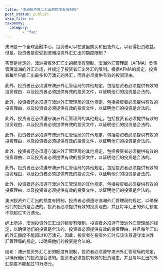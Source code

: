 ```yaml
---
title: "澳洲投资外汇汇出的额度有限制吗"
post_status: publish
skip_file: no
taxonomy:
  category:
        - "faq"
---
```


澳洲是一个全球金融中心，投资者可以在这里购买和出售外汇，以获得投资收益。但是，投资者是否受到澳洲投资外汇汇出的额度限制？

答案是肯定的，澳洲投资外汇汇出的额度有限制。澳洲外汇管理局（AFMA）负责管理澳洲的外汇市场，并规定了投资者汇出外汇的限制。根据AFMA的规定，投资者每年只能汇出最多10万澳元的外汇，而且必须提供有效的投资理由。

此外，投资者还必须遵守澳洲外汇管理局的其他规定，包括投资者必须提供有效的投资理由，以及投资者必须提供有效的投资文件，以证明他们的投资是合法的。

此外，投资者还必须遵守澳洲外汇管理局的其他规定，包括投资者必须提供有效的投资理由，以及投资者必须提供有效的投资文件，以证明他们的投资是合法的。

此外，投资者还必须遵守澳洲外汇管理局的其他规定，包括投资者必须提供有效的投资理由，以及投资者必须提供有效的投资文件，以证明他们的投资是合法的。

此外，投资者还必须遵守澳洲外汇管理局的其他规定，包括投资者必须提供有效的投资理由，以及投资者必须提供有效的投资文件，以证明他们的投资是合法的。

此外，投资者还必须遵守澳洲外汇管理局的其他规定，包括投资者必须提供有效的投资理由，以及投资者必须提供有效的投资文件，以证明他们的投资是合法的。

此外，投资者还必须遵守澳洲外汇管理局的其他规定，包括投资者必须提供有效的投资理由，以及投资者必须提供有效的投资文件，以证明他们的投资是合法的。

此外，投资者还必须遵守澳洲外汇管理局的其他规定，包括投资者必须提供有效的投资理由，以及投资者必须提供有效的投资文件，以证明他们的投资是合法的。

澳洲投资外汇汇出的额度有限制，投资者必须遵守澳洲外汇管理局的规定，以确保他们的投资是合法的。投资者必须提供有效的投资理由，并且每年汇出的外汇额度不能超过10万澳元。

综上所述，澳洲投资外汇汇出的额度有限制，投资者必须遵守澳洲外汇管理局的规定，以确保他们的投资是合法的。投资者必须提供有效的投资理由，并且每年汇出的外汇额度不能超过10万澳元。因此，投资者在投资外汇时应该注意遵守澳洲外汇管理局的规定，以确保他们的投资是合法的。

结论：澳洲投资外汇汇出的额度有限制，投资者必须遵守澳洲外汇管理局的规定，以确保他们的投资是合法的。投资者必须提供有效的投资理由，并且每年汇出的外汇额度不能超过10万澳元。
